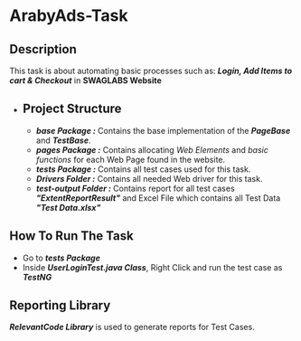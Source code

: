 # ArabyAds-Task

## Description

  This task is about automating basic processes such as: **_Login, Add Items to cart & Checkout_** in **SWAGLABS Website**

- ## **Project Structure**

    - ***base Package :*** Contains the base implementation of the **_PageBase_** and _**TestBase**_.
    - ***pages Package :*** Contains allocating _Web Elements_ and _basic functions_ for each Web Page found in the website.
    - ***tests Package :*** Contains all test cases used for this task.
    - ***Drivers Folder :*** Contains all needed Web driver for this task.
    - ***test-output Folder :*** Contains report for all test cases **_"ExtentReportResult"_** and Excel File which contains all Test Data _**"Test Data.xlsx"**_
    
## **How To Run The Task**
- Go to _**tests Package**_
- Inside **_UserLoginTest.java Class_**, Right Click and run the test case as _**TestNG**_


## **Reporting Library**

_**RelevantCode Library**_ is used to generate reports for Test Cases.

 
